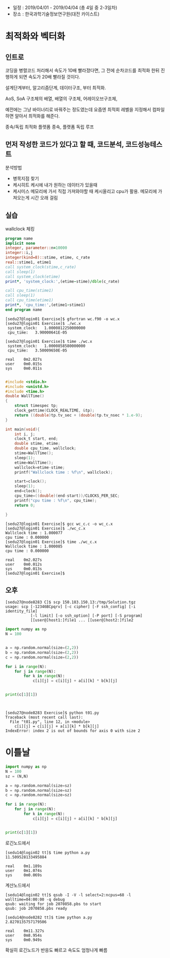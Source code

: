 
* 일정 : 2019/04/01 - 2019/04/04 (총 4일 중 2-3일차)
* 장소 : 한국과학기술정보연구원(대전 카이스트)


# 최적화와 벡터화
## 인트로
코딩을 병렬코드 처리해서 속도가 10배 빨라졌다면, 그 전에 순차코드를 최적화 한뒤 진행하게 되면 속도가 20배 빨라질 것이다.

설계단계부터, 알고리즘단계, 데이터구조, 부터 최적화.

AoS, SoA 구조체의 배열, 배열의 구조체, 어레이오브구조체, 

예전에는 그냥 바이너리로 바꿔주는 정도였는데 요즘엔 최적회 레벨을 지정해서 컴파일 하면 알아서 최적화를 해준다.

종속/독립 최적화 
플렛폼 종속, 
플랫폼 독립
루프

## 먼저 작성한 코드가 있다고 할 때, 코드분석, 코드성능테스트
분석방법
* 병목지점 찾기
* 케시히트 케시에 내가 원하는 데이터가 있을때
* 케시미스 메모리에 가서 직접 가져와야할 때 케시올리고 cpu가 활용. 메모리에 가져오는게 시간 오래 걸림


## 실습


wallclock 체킹


```fortran
program name
implicit none
integer, parameter::n=10000
integer::i,j
integer(kind=8)::stime, etime, c_rate
real::stime1, etime1
call system_clock(stime,c_rate)
call sleep(1)
call system_clock(etime)
print*, 'system_clock:',(etime-stime)/dble(c_rate)

call cpu_time(stime1)
call sleep(1)
call cpu_time(etime1)
print*, 'cpu_time:',(etime1-stime1)
end program name

```


```
[sedu27@login01 Exercise]$ gfortran wc.f90 -o wc.x
[sedu27@login01 Exercise]$ ./wc.x
 system_clock:   1.0000812250000000
 cpu_time:   3.90000641E-05

[sedu27@login01 Exercise]$ time ./wc.x
 system_clock:   1.0000858580000000
 cpu_time:   3.50009650E-05

real    0m2.027s
user    0m0.015s
sys     0m0.011s

```






```c

#include <stdio.h>
#include <unistd.h>
#include <time.h>
double WallTime()
{
    struct timespec tp;
    clock_gettime(CLOCK_REALTIME, &tp);
    return ((double)tp.tv_sec + (double)tp.tv_nsec * 1.e-9);
}

int main(void){
    int i, j;
    clock_t start, end;
    double stime, etime;
    double cpu_time, wallclock;
    stime=WallTime();
    sleep(1);
    etime=WallTime();
    wallclock=etime-stime;
    printf("Wallclock time : %f\n", wallclock);

    start=clock();
    sleep(1);
    end=clock();
    cpu_time=((double)(end-start))/CLOCKS_PER_SEC;
    printf("cpu time : %f\n", cpu_time);
    return 0;

}
```


```
[sedu27@login01 Exercise]$ gcc wc_c.c -o wc_c.x
[sedu27@login01 Exercise]$ ./wc_c.x
Wallclock time : 1.000077
cpu time : 0.000000
[sedu27@login01 Exercise]$ time ./wc_c.x
Wallclock time : 1.000085
cpu time : 0.000000

real    0m2.027s
user    0m0.012s
sys     0m0.013s
[sedu27@login01 Exercise]$

```



## 오후

```
[sedu27@node8283 C]$ scp 150.183.150.13:/tmp/Solution.tgz
usage: scp [-12346BCpqrv] [-c cipher] [-F ssh_config] [-i identity_file]
           [-l limit] [-o ssh_option] [-P port] [-S program]
           [[user@]host1:]file1 ... [[user@]host2:]file2
```




```python
import numpy as np
N = 100


a = np.random.normal(size=(2,2))
b = np.random.normal(size=(2,2))
c = np.random.normal(size=(2,2))

for i in range(N):
    for j in range(N):
        for k in range(N):
            c[i][j] = c[i][j] + a[i][k] * b[k][j]


print(c[1][1])




```


```
[sedu27@node8283 Exercise]$ python t01.py
Traceback (most recent call last):
  File "t01.py", line 12, in <module>
    c[i][j] = c[i][j] + a[i][k] * b[k][j]
IndexError: index 2 is out of bounds for axis 0 with size 2

```





# 이틀날


```python
import numpy as np
N = 100
sz = (N,N)

a = np.random.normal(size=sz)
b = np.random.normal(size=sz)
c = np.random.normal(size=sz)

for i in range(N):
    for j in range(N):
        for k in range(N):
            c[i][j] = c[i][j] + a[i][k] * b[k][j]


print(c[1][1])
```

로긴노드에서
```
[sedu14@login02 tt]$ time python a.py
11.509528133495884

real    0m1.189s
user    0m1.074s
sys     0m0.069s
```


계산노드에서
```
[sedu14@login02 tt]$ qsub -I -V -l select=2:ncpus=68 -l walltime=04:00:00 -q debug
qsub: waiting for job 2070858.pbs to start
qsub: job 2070858.pbs ready

[sedu14@node8282 tt]$ time python a.py
2.8270135757179506

real    0m11.327s
user    0m8.954s
sys     0m0.949s
```


확실히 로긴노드가 반응도 빠르고 속도도 엄청나게 빠름


